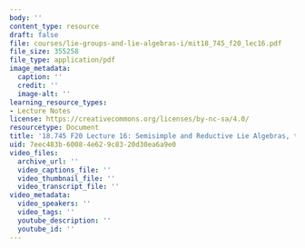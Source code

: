 ```yaml
---
body: ''
content_type: resource
draft: false
file: courses/lie-groups-and-lie-algebras-i/mit18_745_f20_lec16.pdf
file_size: 355258
file_type: application/pdf
image_metadata:
  caption: ''
  credit: ''
  image-alt: ''
learning_resource_types:
- Lecture Notes
license: https://creativecommons.org/licenses/by-nc-sa/4.0/
resourcetype: Document
title: '18.745 F20 Lecture 16: Semisimple and Reductive Lie Algebras, the Cartan Criteria'
uid: 7eec483b-6008-4e62-9c83-20d30ea6a9e0
video_files:
  archive_url: ''
  video_captions_file: ''
  video_thumbnail_file: ''
  video_transcript_file: ''
video_metadata:
  video_speakers: ''
  video_tags: ''
  youtube_description: ''
  youtube_id: ''
---
```

